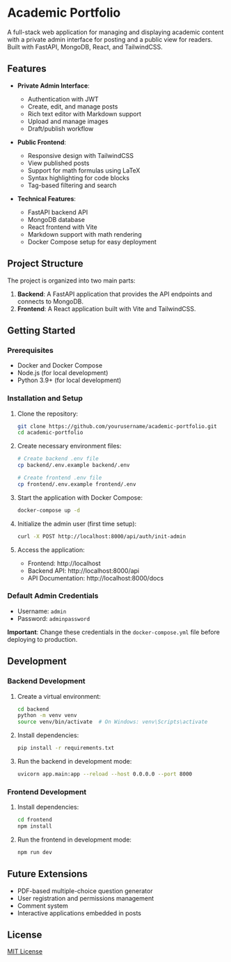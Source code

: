 # Academic Portfolio

A full-stack web application for managing and displaying academic content with a private admin interface for posting and a public view for readers. Built with FastAPI, MongoDB, React, and TailwindCSS.

## Features

- **Private Admin Interface**:
  - Authentication with JWT
  - Create, edit, and manage posts
  - Rich text editor with Markdown support
  - Upload and manage images
  - Draft/publish workflow

- **Public Frontend**:
  - Responsive design with TailwindCSS
  - View published posts
  - Support for math formulas using LaTeX
  - Syntax highlighting for code blocks
  - Tag-based filtering and search

- **Technical Features**:
  - FastAPI backend API
  - MongoDB database
  - React frontend with Vite
  - Markdown support with math rendering
  - Docker Compose setup for easy deployment

## Project Structure

The project is organized into two main parts:

1. **Backend**: A FastAPI application that provides the API endpoints and connects to MongoDB.
2. **Frontend**: A React application built with Vite and TailwindCSS.

## Getting Started

### Prerequisites

- Docker and Docker Compose
- Node.js (for local development)
- Python 3.9+ (for local development)

### Installation and Setup

1. Clone the repository:
   ```bash
   git clone https://github.com/yourusername/academic-portfolio.git
   cd academic-portfolio
   ```

2. Create necessary environment files:
   ```bash
   # Create backend .env file
   cp backend/.env.example backend/.env
   
   # Create frontend .env file
   cp frontend/.env.example frontend/.env
   ```

3. Start the application with Docker Compose:
   ```bash
   docker-compose up -d
   ```

4. Initialize the admin user (first time setup):
   ```bash
   curl -X POST http://localhost:8000/api/auth/init-admin
   ```

5. Access the application:
   - Frontend: http://localhost
   - Backend API: http://localhost:8000/api
   - API Documentation: http://localhost:8000/docs

### Default Admin Credentials

- Username: `admin`
- Password: `adminpassword`

**Important**: Change these credentials in the `docker-compose.yml` file before deploying to production.

## Development

### Backend Development

1. Create a virtual environment:
   ```bash
   cd backend
   python -m venv venv
   source venv/bin/activate  # On Windows: venv\Scripts\activate
   ```

2. Install dependencies:
   ```bash
   pip install -r requirements.txt
   ```

3. Run the backend in development mode:
   ```bash
   uvicorn app.main:app --reload --host 0.0.0.0 --port 8000
   ```

### Frontend Development

1. Install dependencies:
   ```bash
   cd frontend
   npm install
   ```

2. Run the frontend in development mode:
   ```bash
   npm run dev
   ```

## Future Extensions

- PDF-based multiple-choice question generator
- User registration and permissions management
- Comment system
- Interactive applications embedded in posts

## License

[MIT License](LICENSE)